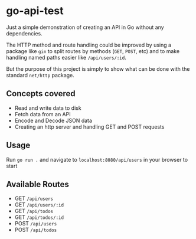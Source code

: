 # go-api-test

Just a simple demonstration of creating an API in Go without any dependencies.

The HTTP method and route handling could be improved by using a package like `gin` to split routes by methods (`GET`, `POST`, etc) and to make handling named paths easier like `/api/users/:id`.

But the purpose of this project is simply to show what can be done with the standard `net/http` package. 

## Concepts covered
- Read and write data to disk
- Fetch data from an API
- Encode and Decode JSON data
- Creating an http server and handling GET and POST requests

## Usage
Run `go run .` and navigate to `localhost:8080/api/users` in your browser to start

## Available Routes

- GET `/api/users`
- GET `/api/users/:id`
- GET `/api/todos`
- GET `/api/todos/:id`
- POST `/api/users`
- POST `/api/todos`